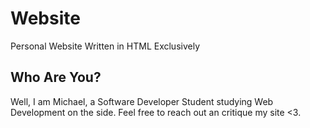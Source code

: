 # Website

Personal Website Written in HTML Exclusively

## Who Are You?

Well, I am Michael, a Software Developer Student studying Web Development on the side.
Feel free to reach out an critique my site <3.
